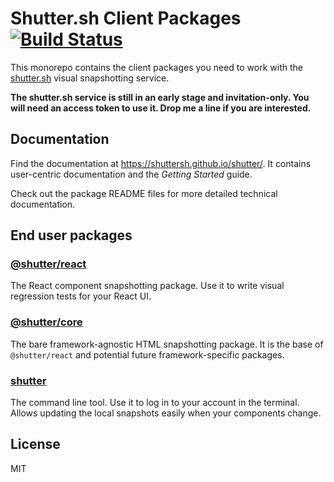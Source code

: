 # Shutter.sh Client Packages [![Build Status](https://travis-ci.org/shuttersh/shutter.svg?branch=master)](https://travis-ci.org/shuttersh/shutter)

This monorepo contains the client packages you need to work with the [shutter.sh](https://shutter.sh/) visual snapshotting service.

**The shutter.sh service is still in an early stage and invitation-only. You will need an access token to use it. Drop me a line if you are interested.**


## Documentation

Find the documentation at <https://shuttersh.github.io/shutter/>. It contains user-centric documentation and the *Getting Started* guide.

Check out the package README files for more detailed technical documentation.


## End user packages

### [@shutter/react](./packages/react/README.md)

The React component snapshotting package. Use it to write visual regression tests for your React UI.

### [@shutter/core](./packages/core/README.md)

The bare framework-agnostic HTML snapshotting package. It is the base of `@shutter/react` and potential future framework-specific packages.

### [shutter](./packages/shutter/README.md)

The command line tool. Use it to log in to your account in the terminal. Allows updating the local snapshots easily when your components change.


## License

MIT
